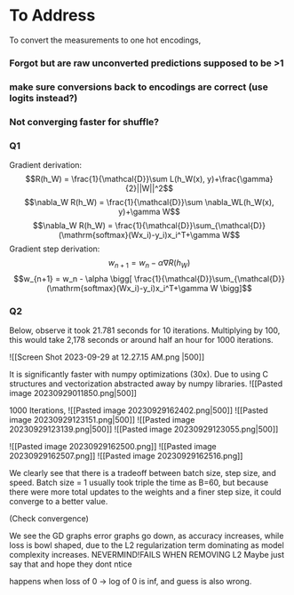 
# To Address


To convert the measurements to one hot encodings,
### Forgot but are raw unconverted predictions supposed to be >1
### make sure conversions back to encodings are correct (use logits instead?)
### Not converging faster for shuffle?


### Q1
Gradient derivation:
$$R(h_W) = \frac{1}{\mathcal{D}}\sum L(h_W(x), y)+\frac{\gamma}{2}||W||^2$$
$$\nabla_W R(h_W) = \frac{1}{\mathcal{D}}\sum \nabla_WL(h_W(x), y)+\gamma W$$
$$\nabla_W R(h_W) = \frac{1}{\mathcal{D}}\sum_{\mathcal{D}} (\mathrm{softmax}(Wx_i)-y_i)x_i^T+\gamma W$$
Gradient step derivation:
$$w_{n+1} = w_n - \alpha \nabla R(h_W)$$
$$w_{n+1} = w_n - \alpha \bigg[ 
\frac{1}{\mathcal{D}}\sum_{\mathcal{D}} (\mathrm{softmax}(Wx_i)-y_i)x_i^T+\gamma W
\bigg]$$
### Q2
Below, observe it took 21.781 seconds for 10 iterations. Multiplying by 100, this would take 2,178 seconds or around half an hour for 1000 iterations.

![[Screen Shot 2023-09-29 at 12.27.15 AM.png |500]]


It is significantly faster with numpy optimizations (30x). Due to using C structures and vectorization abstracted away by numpy libraries.
![[Pasted image 20230929011850.png|500]]


1000 Iterations,
![[Pasted image 20230929162402.png|500]]
![[Pasted image 20230929123151.png|500]]
![[Pasted image 20230929123139.png|500]]
![[Pasted image 20230929123055.png|500]]




![[Pasted image 20230929162500.png]]
![[Pasted image 20230929162507.png]]
![[Pasted image 20230929162516.png]]

We clearly see that there is a tradeoff between batch size, step size, and speed. Batch size = 1 usually took triple the time as B=60, but because there were more total updates to the weights and a finer step size, it could converge to a better value.

(Check convergence)

We see the GD graphs error graphs go down, as accuracy increases, while loss is bowl shaped, due to the L2 regularization term dominating as model complexity increases.
NEVERMIND!FAILS WHEN REMOVING L2
Maybe just say that and hope they dont ntice

happens when loss of 0 -> log of 0 is inf, and guess is also wrong.